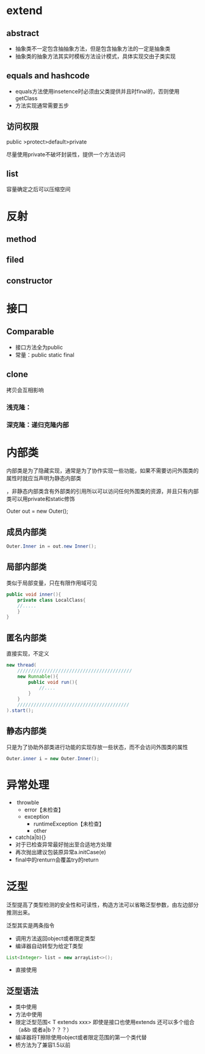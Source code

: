 # extend

## abstract

- 抽象类不一定包含抽抽象方法，但是包含抽象方法的一定是抽象类
- 抽象类的抽象方法其实时模板方法设计模式，具体实现交由子类实现

## equals and hashcode

- equals方法使用insetence时必须由父类提供并且时final的，否则使用getClass
- 方法实现通常需要五步

## 访问权限

public >protect>default>private

尽量使用private不破坏封装性，提供一个方法访问

## list

容量确定之后可以压缩空间

# 反射

## method

## filed

## constructor

# 接口

## Comparable

- 接口方法全为public 
- 常量：public static  final

## clone

拷贝会互相影响

### 浅克隆：

### 深克隆：递归克隆内部

# 内部类

内部类是为了隐藏实现，通常是为了协作实现一些功能，如果不需要访问外围类的属性时就应当声明为静态内部类

，非静态内部类含有外部类的引用所以可以访问任何外围类的资源，并且只有内部类可以用private和static修饰

Outer out = new Outer();

## 成员内部类



```java
Outer.Inner in = out.new Inner();
```



## 局部内部类

类似于局部变量，只在有限作用域可见

```java
public void inner(){
	private class LocalClass{
	//.....
	}
}
```



## 匿名内部类

直接实现，不定义

```java
new thread(
    //////////////////////////////////////////
	new Runnable(){
		public void run(){
			//....
		}
	}
    /////////////////////////////////////////
).start();
```



## 静态内部类

只是为了协助外部类进行功能的实现存放一些状态，而不会访问外围类的属性

```java
Outer.inner i = new Outer.Inner();
```

# 异常处理

- ​	throwble
  - error【未检查】
  - exception
    - runtimeException【未检查】
    - other
- catch(a|b){}
- 对于已检查异常最好抛出至合适地方处理
- 再次抛出建议包装原异常a.initCase(e)
- final中的renturn会覆盖try的return

# 泛型

泛型提高了类型检测的安全性和可读性，构造方法可以省略泛型参数，由左边部分推测出来。

泛型其实是两条指令

- 调用方法返回object或者限定类型
- 编译器自动转型为给定T类型

```java
List<Integer> list = new arrayList<>();
```

- 直接使用<T>

## 泛型语法

- 类中使用
- 方法中使用
- 限定泛型范围< T extends xxx>  即使是接口也使用extends   还可以多个组合（a&b  或者a|b？？？）
- 编译器将T擦除使用object或者限定范围的第一个类代替
- 桥方法为了兼容1.5以前
